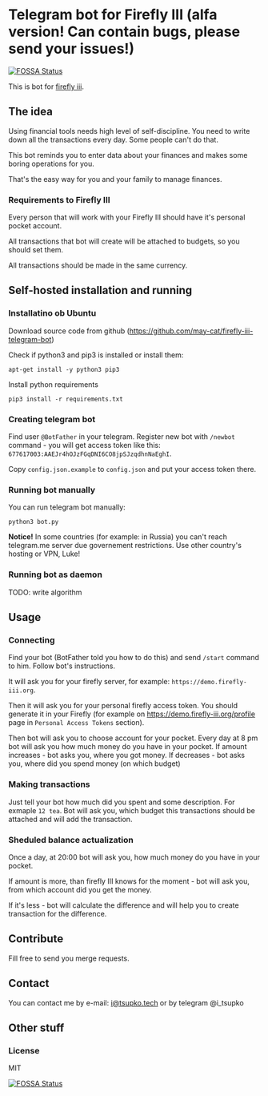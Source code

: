 # Telegram bot for Firefly III (alfa version! Can contain bugs, please send your issues!)
[![FOSSA Status](https://app.fossa.io/api/projects/git%2Bgithub.com%2Fmay-cat%2Ffirefly-iii-telegram-bot.svg?type=shield)](https://app.fossa.io/projects/git%2Bgithub.com%2Fmay-cat%2Ffirefly-iii-telegram-bot?ref=badge_shield)


This is bot for [firefly iii](https://github.com/firefly-iii/firefly-iii).

## The idea

Using financial tools needs high level of self-discipline. You need to write down all the transactions every day. Some people can't do that.

This bot reminds you to enter data about your finances and makes some boring operations for you.

That's the easy way for you and your family to manage finances.

### Requirements to Firefly III

Every person that will work with your Firefly III should have it's personal pocket account.

All transactions that bot will create will be attached to budgets, so you should set them.

All transactions should be made in the same currency.

## Self-hosted installation and running

### Installatino ob Ubuntu

Download source code from github (https://github.com/may-cat/firefly-iii-telegram-bot)

Check if python3 and pip3 is installed or install them:

```
apt-get install -y python3 pip3
```

Install python requirements

```
pip3 install -r requirements.txt
```

### Creating telegram bot

Find user `@BotFather` in your telegram. Register new bot with `/newbot` command - you will get access token like this: `677617003:AAEJr4hOJzFGqDNI6CO8jpSJzqdhnNaEghI`.

Copy `config.json.example` to `config.json` and put your access token there.

### Running bot manually

You can run telegram bot manually:

```
python3 bot.py
```

**Notice!** In some countries (for example: in Russia) you can't reach telegram.me server due governement restrictions. Use other country's hosting or VPN, Luke!

### Running bot as daemon

TODO: write algorithm

## Usage

### Connecting

Find your bot (BotFather told you how to do this) and send `/start` command to him. Follow bot's instructions.

It will ask you for your firefly server, for example: `https://demo.firefly-iii.org`.

Then it will ask you for your personal firefly access token. You should  generate it in your Firefly (for example on https://demo.firefly-iii.org/profile page in `Personal Access Tokens` section).

Then bot will ask you to choose account for your pocket. Every day at 8 pm bot will ask you how much money do you have in your pocket. If amount increases - bot asks you, where you got money. If decreases - bot asks you, where did you spend money (on which budget)

### Making transactions

Just tell your bot how much did you spent and some description. For exmaple `12 tea`. Bot will ask you, which budget this transactions should be attached and will add the transaction.

### Sheduled balance actualization

Once a day, at 20:00 bot will ask you, how much money do you have in your pocket.

If amount is more, than firefly III knows for the moment - bot will ask you, from which account did you get the money.

If it's less - bot will calculate the difference and will help you to create transaction for the difference.

## Contribute

Fill free to send you merge requests.

## Contact

You can contact me by e-mail: i@tsupko.tech or by telegram @i_tsupko

## Other stuff

### License

MIT


[![FOSSA Status](https://app.fossa.io/api/projects/git%2Bgithub.com%2Fmay-cat%2Ffirefly-iii-telegram-bot.svg?type=large)](https://app.fossa.io/projects/git%2Bgithub.com%2Fmay-cat%2Ffirefly-iii-telegram-bot?ref=badge_large)
